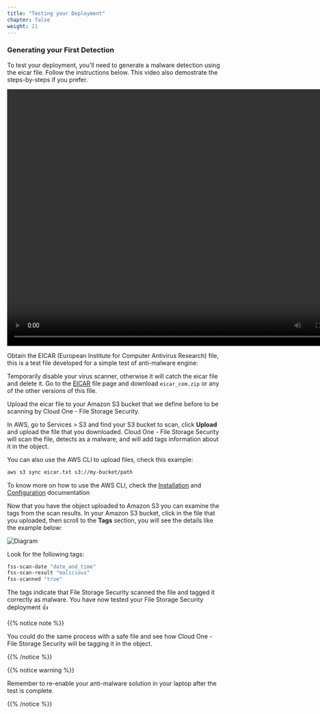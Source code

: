 ```yaml
---
title: "Testing your Deployment"
chapter: false
weight: 21
---
```


### Generating your First Detection

To test your deployment, you'll need to generate a malware detection using the eicar file. Follow the instructions below. This video also demostrate the steps-by-steps if you prefer.

<video width="800" height="600" controls loop >
<source src="/images/fss_detection.mp4" type="video/mp4">
</video>


Obtain the EICAR (European Institute for Computer Antivirus Research) file, this is a test file developed for a simple test of anti-malware engine:


Temporarily disable your virus scanner, otherwise it will catch the eicar file and delete it. Go to the <a href="https://www.eicar.org/">EICAR</a> file page and download ```eicar_com.zip``` or any of the other versions of this file.

Upload the eicar file to your Amazon S3 bucket that we define before to be scanning by Cloud One - File Storage Security.

In AWS, go to Services > S3 and find your S3 bucket to scan, click <b>Upload</b> and upload the file that you downloaded. Cloud One - File Storage Security will scan the file, detects as a malware, and will add tags information about it in the object.


You can also use the AWS CLI to upload files, check this example:

``` bash
aws s3 sync eicar.txt s3://my-bucket/path
```
To know more on how to use the AWS CLI, check the <a href="https://docs.aws.amazon.com/cli/latest/userguide/install-cliv2.html">Installation</a> and <a href="https://docs.aws.amazon.com/cli/latest/userguide/cli-configure-quickstart.html">Configuration</a> documentation

Now that you have the object uploaded to Amazon S3 you can examine the tags from the scan results. In your Amazon S3 bucket, click in the file that you uploaded, then scroll to the <b>Tags</b> section, you will see the details like the example below:


![Diagram](/images/tags.png)

Look for the following tags:
``` bash
fss-scan-date "date_and_time"
fss-scan-result "malicious"
fss-scanned "true"
```
The tags indicate that File Storage Security scanned the file and tagged it correctly as malware. You have now tested your File Storage Security deployment :+1:

{{% notice note %}}
<p style='text-align: left;'>
You could do the same process with a safe file and see how Cloud One - File Storage Security will be tagging it in the object.
</p>
{{% /notice %}}


{{% notice warning %}}
<p style='text-align: left;'>
Remember to re-enable your anti-malware solution in your laptop after the test is complete.
</p>
{{% /notice %}}


